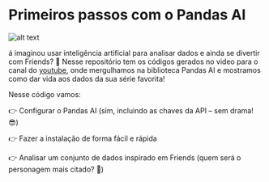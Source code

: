 # Primeiros passos com o Pandas AI

![alt text](https://s2-techtudo.glbimg.com/mU1KQW1fQNO_B8Iv4HZDHtGHF0I=/0x0:1280x720/984x0/smart/filters:strip_icc()/i.s3.glbimg.com/v1/AUTH_08fbf48bc0524877943fe86e43087e7a/internal_photos/bs/2023/m/l/5PNMixTzqXXITYvs02jQ/tileburnedin.jfif)


á imaginou usar inteligência artificial para analisar dados e ainda se divertir com Friends? 🌟 Nesse repositório tem os códigos gerados no video para o canal do [youtube](https://youtu.be/aHHuMkTynfI), onde mergulhamos na biblioteca Pandas AI e mostramos como dar vida aos dados da sua série favorita!

Nesse código vamos:

👉 Configurar o Pandas AI (sim, incluindo as chaves da API – sem drama! 😎)

👉 Fazer a instalação de forma fácil e rápida

👉 Analisar um conjunto de dados inspirado em Friends (quem será o personagem mais citado? 🧐)
